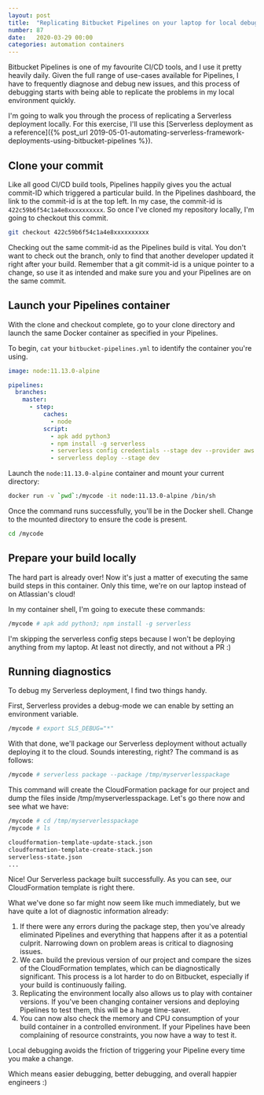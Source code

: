 ```yaml
---
layout: post
title:  "Replicating Bitbucket Pipelines on your laptop for local debugging"
number: 87
date:   2020-03-29 00:00
categories: automation containers
---
```

Bitbucket Pipelines is one of my favourite CI/CD tools, and I use it pretty heavily daily. Given the full range of use-cases available for Pipelines, I have to frequently diagnose and debug new issues, and this process of debugging starts with being able to replicate the problems in my local environment quickly.

I'm going to walk you through the process of replicating a Serverless deployment locally. For this exercise, I'll use this [Serverless deployment as a reference]({% post_url 2019-05-01-automating-serverless-framework-deployments-using-bitbucket-pipelines %}).

## Clone your commit

Like all good CI/CD build tools, Pipelines happily gives you the actual commit-ID which triggered a particular build. In the Pipelines dashboard, the link to the commit-id is at the top left. In my case, the commit-id is `422c59b6f54c1a4e8xxxxxxxxxx`. So once I've cloned my repository locally, I'm going to checkout this commit.

```bash
git checkout 422c59b6f54c1a4e8xxxxxxxxxx
```

Checking out the same commit-id as the Pipelines build is vital. You don't want to check out the branch, only to find that another developer updated it right after your build. Remember that a git commit-id is a unique pointer to a change, so use it as intended and make sure you and your Pipelines are on the same commit.

## Launch your Pipelines container

With the clone and checkout complete, go to your clone directory and launch the same Docker container as specified in your Pipelines.

To begin, `cat` your `bitbucket-pipelines.yml` to identify the container you're using.

```yaml
image: node:11.13.0-alpine

pipelines:
  branches:
    master:
      - step:
          caches:
            - node
          script:
            - apk add python3
            - npm install -g serverless
            - serverless config credentials --stage dev --provider aws --key ${key} --secret ${secret}
            - serverless deploy --stage dev
```

Launch the `node:11.13.0-alpine` container and mount your current directory:

```bash
docker run -v `pwd`:/mycode -it node:11.13.0-alpine /bin/sh
```

Once the command runs successfully, you'll be in the Docker shell. Change to the mounted directory to ensure the code is present.

```bash
cd /mycode
```

## Prepare your build locally

The hard part is already over! Now it's just a matter of executing the same build steps in this container. Only this time, we're on our laptop instead of on Atlassian's cloud!

In my container shell, I'm going to execute these commands:

```bash
/mycode # apk add python3; npm install -g serverless
```

I'm skipping the serverless config steps because I won't be deploying anything from my laptop. At least not directly, and not without a PR :)

## Running diagnostics

To debug my Serverless deployment, I find two things handy.

First, Serverless provides a debug-mode we can enable by setting an environment variable.

```bash
/mycode # export SLS_DEBUG="*"
```

With that done, we'll package our Serverless deployment without actually deploying it to the cloud. Sounds interesting, right? The command is as follows:

```bash
/mycode # serverless package --package /tmp/myserverlesspackage
```

This command will create the CloudFormation package for our project and dump the files inside /tmp/myserverlesspackage. Let's go there now and see what we have:

```bash
/mycode # cd /tmp/myserverlesspackage
/mycode # ls

cloudformation-template-update-stack.json
cloudformation-template-create-stack.json
serverless-state.json
...
```

Nice! Our Serverless package built successfully. As you can see, our CloudFormation template is right there.

What we've done so far might now seem like much immediately, but we have quite a lot of diagnostic information already:


1. If there were any errors during the package step, then you've already eliminated Pipelines and everything that happens after it as a potential culprit. Narrowing down on problem areas is critical to diagnosing issues.
2. We can build the previous version of our project and compare the sizes of the CloudFormation templates, which can be diagnostically significant. This process is a lot harder to do on Bitbucket, especially if your build is continuously failing.
3. Replicating the environment locally also allows us to play with container versions. If you've been changing container versions and deploying Pipelines to test them, this will be a huge time-saver.
4. You can now also check the memory and CPU consumption of your build container in a controlled environment. If your Pipelines have been complaining of resource constraints, you now have a way to test it.

Local debugging avoids the friction of triggering your Pipeline every time you make a change.

Which means easier debugging, better debugging, and overall happier engineers :)
